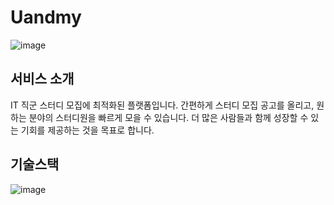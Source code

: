 # Uandmy 
![image](https://github.com/user-attachments/assets/3d20695f-753d-43ea-ae4a-aa4fcc5f0aec)


## 서비스 소개
IT 직군 스터디 모집에 최적화된 플랫폼입니다.
간편하게 스터디 모집 공고를 올리고,
원하는 분야의 스터디원을 빠르게 모을 수 있습니다.
더 많은 사람들과 함께 성장할 수 있는 기회를 제공하는 것을 목표로 합니다.


## 기술스택
![image](https://github.com/user-attachments/assets/dc1720c8-be99-42b2-8f75-9f5b8f4a905a)


